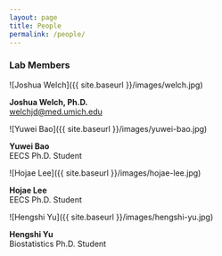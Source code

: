 ```yaml
---
layout: page
title: People
permalink: /people/
---
```


### Lab Members

![Joshua Welch]({{ site.baseurl }}/images/welch.jpg)

**Joshua Welch, Ph.D.**  
welchjd@med.umich.edu

![Yuwei Bao]({{ site.baseurl }}/images/yuwei-bao.jpg)

**Yuwei Bao**  
EECS Ph.D. Student

![Hojae Lee]({{ site.baseurl }}/images/hojae-lee.jpg)

**Hojae Lee**  
EECS Ph.D. Student

![Hengshi Yu]({{ site.baseurl }}/images/hengshi-yu.jpg)

**Hengshi Yu**  
Biostatistics Ph.D. Student
